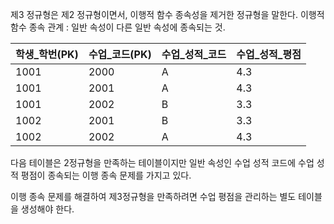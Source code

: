 제3 정규형은 제2 정규형이면서, 이행적 함수 종속성을 제거한 정규형을 말한다.
이행적 함수 종속 관계 : 일반 속성이 다른 일반 속성에 종속되는 것.

| 학생_학번(PK) | 수업_코드(PK) | 수업_성적_코드 | 수업_성적_평점 |
| ----------------- | ----------------- | ------------------ | ------------------ |
| 1001              | 2000              | A                  | 4.3                |
| 1001              | 2001              | A                  | 4.3                |
| 1001              | 2002              | B                  | 3.3                |
| 1002              | 2001              | B                  | 3.3                |
| 1002              | 2002              | A                  | 4.3                |

다음 테이블은 2정규형을 만족하는 테이블이지만 일반 속성인 수업 성적 코드에 수업 성적 평점이 종속되는 이행 종속 문제를 가지고 있다.

이행 종속 문제를 해결하여 제3정규형을 만족하려면 수업 평점을 관리하는 별도 테이블을 생성해야 한다.

























